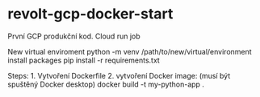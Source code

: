# revolt-gcp-docker-start
První GCP produkční kod. Cloud run job



New virtual enviroment 
python -m venv /path/to/new/virtual/environment
install packages
pip install -r requirements.txt



Steps: 
1.
Vytvoření Dockerfile 
2. 
vytvoření Docker image: (musí být spuštěný Docker desktop)
docker build -t my-python-app .
